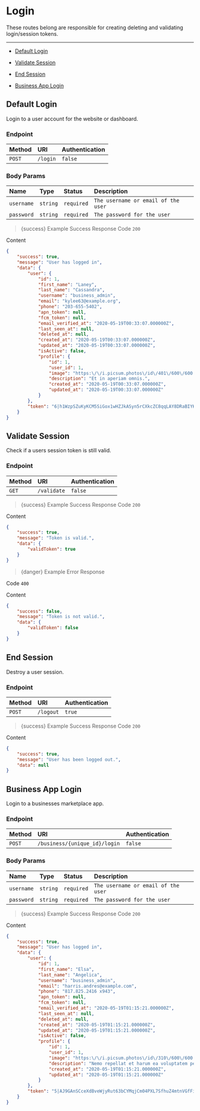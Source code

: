 # Login

These routes belong are responsible for creating deleting and validating login/session tokens.

---

- [Default Login](#basic-login)


- [Validate Session](#validate)


- [End Session](#logout)


- [Business App Login](#business-login)



<a name="basic-login"></a>
## Default Login

Login to a user account for the website or dashboard.
### Endpoint
|Method|URI|Authentication|
|:-|:-|:-|
|`POST`|`/login`|`false`|


### Body Params
|Name|Type|Status|Description|
|:-|:-|:-|:-|
|`username`|`string`|`required`|`The username or email of the user`|
|`password`|`string`|`required`|`The password for the user`|


> {success} Example Success Response
Code `200`

Content

```json
{
    "success": true,
    "message": "User has logged in",
    "data": {
        "user": {
            "id": 1,
            "first_name": "Laney",
            "last_name": "Cassandra",
            "username": "business_admin",
            "email": "kylee63@example.org",
            "phone": "203-655-5402",
            "apn_token": null,
            "fcm_token": null,
            "email_verified_at": "2020-05-19T00:33:07.000000Z",
            "last_seen_at": null,
            "deleted_at": null,
            "created_at": "2020-05-19T00:33:07.000000Z",
            "updated_at": "2020-05-19T00:33:07.000000Z",
            "isActive": false,
            "profile": {
                "id": 1,
                "user_id": 1,
                "image": "https:\/\/i.picsum.photos\/id\/401\/600\/600.jpg",
                "description": "Et in aperiam omnis.",
                "created_at": "2020-05-19T00:33:07.000000Z",
                "updated_at": "2020-05-19T00:33:07.000000Z"
            }
        },
        "token": "6|h1WzpSZuKyKCM5SiGox1wHZJkASyn5rCXkcZC8qqLAY8DRaBIYKFGOhNeGhC95xehoDFicKYpJgZJeEX"
    }
}

```



<a name="validate"></a>
## Validate Session

Check if a users session token is still valid.
### Endpoint
|Method|URI|Authentication|
|:-|:-|:-|
|`GET`|`/validate`|`false`|




> {success} Example Success Response
Code `200`

Content

```json
{
    "success": true,
    "message": "Token is valid.",
    "data": {
        "validToken": true
    }
}

```

> {danger} Example Error Response

Code `400`

Content

```json
{
    "success": false,
    "message": "Token is not valid.",
    "data": {
        "validToken": false
    }
}

```



<a name="logout"></a>
## End Session

Destroy a user session.
### Endpoint
|Method|URI|Authentication|
|:-|:-|:-|
|`POST`|`/logout`|`true`|



> {success} Example Success Response
Code `200`

Content

```json
{
    "success": true,
    "message": "User has been logged out.",
    "data": null
}

```



<a name="business-login"></a>
## Business App Login

Login to a businesses marketplace app.
### Endpoint
|Method|URI|Authentication|
|:-|:-|:-|
|`POST`|`/business/{unique_id}/login`|`false`|


### Body Params
|Name|Type|Status|Description|
|:-|:-|:-|:-|
|`username`|`string`|`required`|`The username or email of the user`|
|`password`|`string`|`required`|`The password for the user`|


> {success} Example Success Response
Code `200`

Content

```json
{
    "success": true,
    "message": "User has logged in",
    "data": {
        "user": {
            "id": 1,
            "first_name": "Elsa",
            "last_name": "Angelica",
            "username": "business_admin",
            "email": "harris.andres@example.com",
            "phone": "817.825.2416 x943",
            "apn_token": null,
            "fcm_token": null,
            "email_verified_at": "2020-05-19T01:15:21.000000Z",
            "last_seen_at": null,
            "deleted_at": null,
            "created_at": "2020-05-19T01:15:21.000000Z",
            "updated_at": "2020-05-19T01:15:21.000000Z",
            "isActive": false,
            "profile": {
                "id": 1,
                "user_id": 1,
                "image": "https:\/\/i.picsum.photos\/id\/310\/600\/600.jpg",
                "description": "Nemo repellat et harum ea voluptatem perferendis rerum.",
                "created_at": "2020-05-19T01:15:21.000000Z",
                "updated_at": "2020-05-19T01:15:21.000000Z"
            }
        },
        "token": "5|AJ9GAnSCceXdBveWjyRut63bCYMqjCm04PXL7SfhuZ4mtnVGfFiya8Xq1HynCMztaJ6HfZIn1wOH5fxd"
    }
}

```



